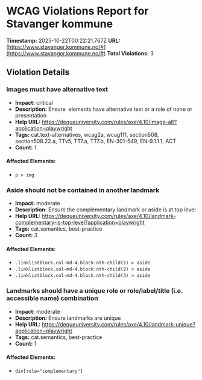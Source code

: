 # WCAG Violations Report for Stavanger kommune

**Timestamp:** 2025-10-22T00:22:21.767Z
**URL:** [https://www.stavanger.kommune.no/#](https://www.stavanger.kommune.no/#)
**Total Violations:** 3

## Violation Details

### Images must have alternative text

- **Impact:** critical
- **Description:** Ensure <img> elements have alternative text or a role of none or presentation
- **Help URL:** https://dequeuniversity.com/rules/axe/4.10/image-alt?application=playwright
- **Tags:** cat.text-alternatives, wcag2a, wcag111, section508, section508.22.a, TTv5, TT7.a, TT7.b, EN-301-549, EN-9.1.1.1, ACT
- **Count:** 1

#### Affected Elements:

- `p > img`

### Aside should not be contained in another landmark

- **Impact:** moderate
- **Description:** Ensure the complementary landmark or aside is at top level
- **Help URL:** https://dequeuniversity.com/rules/axe/4.10/landmark-complementary-is-top-level?application=playwright
- **Tags:** cat.semantics, best-practice
- **Count:** 3

#### Affected Elements:

- `.linklistblock.col-md-4.block:nth-child(1) > aside`
- `.linklistblock.col-md-4.block:nth-child(2) > aside`
- `.linklistblock.col-md-4.block:nth-child(3) > aside`

### Landmarks should have a unique role or role/label/title (i.e. accessible name) combination

- **Impact:** moderate
- **Description:** Ensure landmarks are unique
- **Help URL:** https://dequeuniversity.com/rules/axe/4.10/landmark-unique?application=playwright
- **Tags:** cat.semantics, best-practice
- **Count:** 1

#### Affected Elements:

- `div[role="complementary"]`
